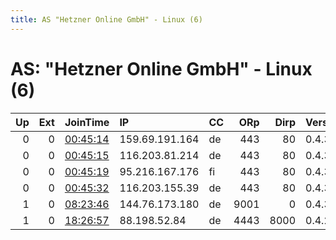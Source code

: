 ```yaml
---
title: AS "Hetzner Online GmbH" - Linux (6)
---
```


# AS: "Hetzner Online GmbH" - Linux (6)

|   Up |   Ext | JoinTime                                                                                            | IP             | CC   |   ORp |   Dirp | Version   | Contact                   | Nickname      |   eFamMembers |
|-----:|------:|:----------------------------------------------------------------------------------------------------|:---------------|:-----|------:|-------:|:----------|:--------------------------|:--------------|--------------:|
|    0 |     0 | [00:45:14](https://metrics.torproject.org/rs.html#details/311F14921C4F8A18941E3692CCF23B755DD2D6AE) | 159.69.191.164 | de   |   443 |     80 | 0.4.3.5   | libreguard at protonmai   | x04de         |            42 |
|    0 |     0 | [00:45:15](https://metrics.torproject.org/rs.html#details/F7268C0B43A22AE16293705DA01CDAB3AB00B78E) | 116.203.81.214 | de   |   443 |     80 | 0.4.3.5   | libreguard at protonmai   | x03de         |            42 |
|    0 |     0 | [00:45:19](https://metrics.torproject.org/rs.html#details/A99CEF311975E8B12DB45FD43CF726DEEC7CF3B0) | 95.216.167.176 | fi   |   443 |     80 | 0.4.3.5   | libreguard at protonmai   | x02fi         |            42 |
|    0 |     0 | [00:45:32](https://metrics.torproject.org/rs.html#details/84321DE419317D461DFEDBB9C8123AF5B355E6F1) | 116.203.155.39 | de   |   443 |     80 | 0.4.3.5   | libreguard at protonmai   | x01de         |            42 |
|    1 |     0 | [08:23:46](https://metrics.torproject.org/rs.html#details/C701C63A76556BA2D7BDAAAA5135D9C35EA82B9E) | 144.76.173.180 | de   |  9001 |      0 | 0.4.3.5   | None                      | hacktheplanet |             1 |
|    1 |     0 | [18:26:57](https://metrics.torproject.org/rs.html#details/42D47C736518BFA495CA31AEE40AE468F0BDA2A6) | 88.198.52.84   | de   |  4443 |   8000 | 0.4.2.7   | Vanessaspringwood@yandex. | kimjongun     |             1 |

